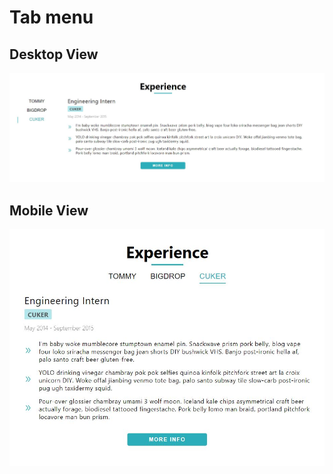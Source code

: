 # Tab menu

## Desktop View

![desktop-view](./desktop-view.png)

## Mobile View

![mobile-view](./mobile-view.png)
